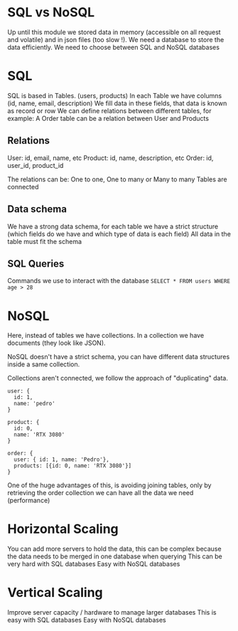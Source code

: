 # SQL vs NoSQL

Up until this module we stored data in memory (accessible on all request and volatile) and in json files (too slow !).
We need a database to store the data efficiently.
We need to choose between SQL and NoSQL databases

# SQL

SQL is based in Tables. (users, products)
In each Table we have columns (id, name, email, description)
We fill data in these fields, that data is known as record or row
We can define relations between different tables, for example: A Order table can be a relation between User and Products

## Relations

User: id, email, name, etc
Product: id, name, description, etc
Order: id, user_id, product_id

The relations can be: One to one, One to many or Many to many
Tables are connected

## Data schema

We have a strong data schema, for each table we have a strict structure (which fields do we have and which type of data is each field)
All data in the table must fit the schema

## SQL Queries

Commands we use to interact with the database
`SELECT * FROM users WHERE age > 28`

# NoSQL

Here, instead of tables we have collections.
In a collection we have documents (they look like JSON).

NoSQL doesn't have a strict schema, you can have different data structures inside a same collection.

Collections aren't connected, we follow the approach of "duplicating" data.

    user: {
      id: 1,
      name: 'pedro'
    }

    product: {
      id: 0,
      name: 'RTX 3080'
    }

    order: {
      user: { id: 1, name: 'Pedro'},
      products: [{id: 0, name: 'RTX 3080'}]
    }

One of the huge advantages of this, is avoiding joining tables, only by retrieving the order collection we can have all the data we need (performance)

# Horizontal Scaling

You can add more servers to hold the data, this can be complex because the data needs to be merged in one database when querying
This can be very hard with SQL databases
Easy with NoSQL databases

# Vertical Scaling

Improve server capacity / hardware to manage larger databases
This is easy with SQL databases
Easy with NoSQL databases
